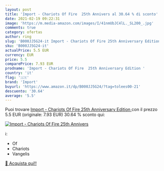 ```yaml
---
layout: post
title: 'Import - Chariots Of Fire  25th Annivers al 30.64 % di sconto'
date: 2021-02-19 09:22:31
image: 'https://m.media-amazon.com/images/I/41nmUbJC4lL._SL200_.jpg'
comments: true
category: ofertas
author: ring
slug: 'B000JJ5G24-it Import - Chariots Of Fire 25th Anniversary Edition'
sku: 'B000JJ5G24-it'
actualPrice: 5.5 EUR
currency: EUR
price: 5.5
comparePrice: 7.93 EUR
prodname: 'Import - Chariots Of Fire  25th Anniversary Edition '
country: 'it'
flag: '🇮🇹'
brand: 'Import'
buyurl: 'https://www.amazon.it/dp/B000JJ5G24/?tag=tolees00-21'
descuento: '30.64'
average: '5.5'
---
```


Puoi trovare [Import - Chariots Of Fire  25th Anniversary Edition ](https://www.amazon.it/dp/B000JJ5G24/?tag=tolees00-21) con il prezzo 5.5 EUR (originale: 7.93 EUR) 30.64 % sconto qui:

[![Import - Chariots Of Fire  25th Annivers](https://m.media-amazon.com/images/I/41nmUbJC4lL._SL200_.jpg)](https://www.amazon.it/dp/B000JJ5G24/?tag=tolees00-21)

ℹ️:

- Of
- Chariots
- Vangelis

[🛒 Acquista qui!!](https://www.amazon.it/dp/B000JJ5G24/?tag=tolees00-21)
